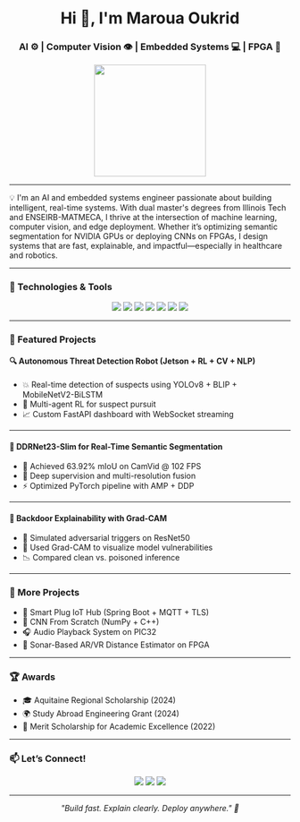 <h1 align="center">Hi 👋, I'm Maroua Oukrid</h1>
<h3 align="center">AI ⚙️ | Computer Vision 👁️ | Embedded Systems 💻 | FPGA 🔧</h3>

<p align="center">
  <img src="https://media.giphy.com/media/3o6ZsYg5dZ8eQf3Tlu/giphy.gif" width="200"/>
</p>

---

💡 I'm an AI and embedded systems engineer passionate about building intelligent, real-time systems. With dual master's degrees from Illinois Tech and ENSEIRB-MATMECA, I thrive at the intersection of machine learning, computer vision, and edge deployment. Whether it’s optimizing semantic segmentation for NVIDIA GPUs or deploying CNNs on FPGAs, I design systems that are fast, explainable, and impactful—especially in healthcare and robotics.

---

### 🔧 Technologies & Tools

<p align="center">
  <img src="https://img.shields.io/badge/Python-3776AB?style=for-the-badge&logo=python&logoColor=white"/>
  <img src="https://img.shields.io/badge/PyTorch-EE4C2C?style=for-the-badge&logo=pytorch&logoColor=white"/>
  <img src="https://img.shields.io/badge/TensorFlow-FF6F00?style=for-the-badge&logo=tensorflow&logoColor=white"/>
  <img src="https://img.shields.io/badge/FPGA-CrossLinkNX-blue?style=for-the-badge"/>
  <img src="https://img.shields.io/badge/NVIDIA-Jetson-green?style=for-the-badge&logo=nvidia"/>
  <img src="https://img.shields.io/badge/Docker-2496ED?style=for-the-badge&logo=docker&logoColor=white"/>
  <img src="https://img.shields.io/badge/FastAPI-005571?style=for-the-badge&logo=fastapi"/>
</p>

---

### 🚀 Featured Projects

#### 🔍 Autonomous Threat Detection Robot (Jetson + RL + CV + NLP)

- 💥 Real-time detection of suspects using YOLOv8 + BLIP + MobileNetV2-BiLSTM  
- 🤖 Multi-agent RL for suspect pursuit  
- 📈 Custom FastAPI dashboard with WebSocket streaming  

---

#### 🎯 DDRNet23-Slim for Real-Time Semantic Segmentation

- 🧠 Achieved 63.92% mIoU on CamVid @ 102 FPS  
- 🔁 Deep supervision and multi-resolution fusion  
- ⚡ Optimized PyTorch pipeline with AMP + DDP  


---

#### 🔐 Backdoor Explainability with Grad-CAM

- 🧪 Simulated adversarial triggers on ResNet50  
- 🔬 Used Grad-CAM to visualize model vulnerabilities  
- 📉 Compared clean vs. poisoned inference  


---

### 🧰 More Projects
- 📡 Smart Plug IoT Hub (Spring Boot + MQTT + TLS)
- 🧮 CNN From Scratch (NumPy + C++)
- 🎧 Audio Playback System on PIC32
- 🧊 Sonar-Based AR/VR Distance Estimator on FPGA

---

### 🏆 Awards
- 🎓 Aquitaine Regional Scholarship (2024)
- 🌍 Study Abroad Engineering Grant (2024)
- 🥇 Merit Scholarship for Academic Excellence (2022)

---

### 📫 Let’s Connect!

<p align="center">
  <a href="mailto:marouaoukrid56@gmail.com"><img src="https://img.shields.io/badge/Email-marouaoukrid56@gmail.com-D14836?style=flat&logo=gmail&logoColor=white"/></a>
  <a href="https://linkedin.com/in/Maroua-Oukrid"><img src="https://img.shields.io/badge/LinkedIn-Maroua_Oukrid-blue?style=flat&logo=linkedin"/></a>
  <a href="https://github.com/MarouaOukrid"><img src="https://img.shields.io/badge/GitHub-Maroua_Oukrid-181717?style=flat&logo=github"/></a>
</p>

---

<p align="center"><i>"Build fast. Explain clearly. Deploy anywhere." 🚀</i></p>
